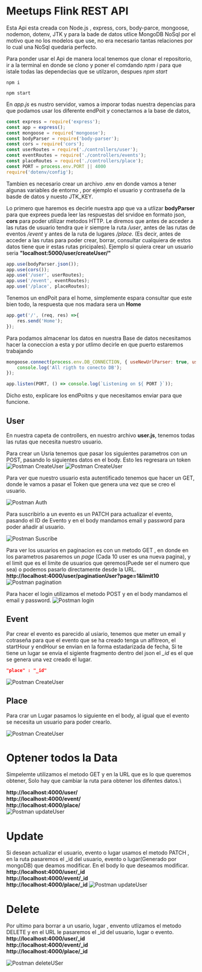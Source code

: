 # Meetups Flink REST API

Esta Api esta creada con Node.js , express, cors, body-parce, mongoose, nodemon, dotenv, JTK y para la bade de datos utlice MongoDB NoSql por el motivo que no los modelos que use, no era necesario tantas relaciones por lo cual una NoSql quedaria perfecto.

Para ponder usar el Api de manera local tenemos que clonar el repositorio, ir a la terminal en donde se clono y poner el comdando *npm i* para que istale todas las dependecias que se utilzaron, despues *npm start*

~~~~
npm i

npm start
~~~~


En *app.js* es nustro servidor, vamos a imporar todas nuestra depencias para que podamos usar los diferente endPoit y conectarnos a la base de datos,

~~~~javascript
const express = require('express');
const app = express();
const mongoose = require('mongoose');
const bodyParser = require('body-parser');
const cors = require('cors');
const userRoutes = require('./controllers/user');
const eventRoutes = require('./controllers/events');
const placeRoutes = require('./controllers/place');
const PORT = process.env.PORT || 4000
require('dotenv/config');
~~~~

Tambien es necesario crear un archivo .env en donde vamos a tener algunas variables de entorno , por ejemplo el usuario y contraseña de la basde de datos y nuesto JTK_KEY.

Lo primero que haremos es decirle nuestra app que va a utlizar **bodyParser** para que exprees pueda leer las respuestas del srvidoe en formato json,  **cors** para poder utilizar metodos HTTP.
Le diremos que antes de acceder a las rutas de usuario tendra que ir siempre la ruta */user*, antes de las rutas de eventos */event* y antes de la ruta de lugares */place*. (Es decir, antes de acceder a las rutas para poder crear, borrar, consultar cualquiera de estos datos tiene que ir estas rutas pricipales).
Ejemplo si quiera crear un usuario seria **"localhost:5000/user/createUser/"**

~~~~javascript
app.use(bodyParser.json());
app.use(cors()); 
app.use('/user', userRoutes);
app.use('/event', eventRoutes);
app.use('/place', placeRoutes);
~~~~

Tenemos un endPoit para el home, simplemente espara consultar que este bien todo, la respuesta que nos madara sera un **Home**

~~~~javascript
app.get('/', (req, res) =>{
    res.send('Home');
});
~~~~

Para podamos almacenar los datos en nuestra Base de datos necesitamos hacer la coneccion a esta y por utlimo decirle en que puerto estaremos trabajando

~~~~javascript
mongoose.connect(process.env.DB_CONNECTION, { useNewUrlParser: true, useUnifiedTopology: true }, () => {
    console.log('All rigth to conecto DB');
});

app.listen(PORT, () => console.log(`Listening on ${ PORT }`));
~~~~



Dicho esto, explicare los endPoitns y que necesitamos enviar para que funcione.


## User
 En nuestra capeta de controllers, en nuestro archivo **user.js**, tenemos todas las rutas que necesita nuestro usuario.

Para crear un Usria tenemos que pasar los siguientes parametros con un POST, pasando lo siguientes datos en el body.
Esto les regresara un token  
![Postman CreateUser](/imgREADME/createUser.png)
![Postman CreateUser](/imgREADME/token.png)


Para ver que nuestro usuario esta autentificado tenemos que hacer un GET, donde le vamos a pasar el Token que genera una vez que se creo el usuario.

![Postman Auth](/imgREADME/sendToken.png)


Para suscribirlo a un evento es un PATCH para actualizar el evento, pasando el ID de Evento y en el body mandamos email y password para poder añadir al usuario.

![Postman Suscribe](/imgREADME/sucribe.png)



Para ver los usuarios en paginacion es con un metodo GET ,
en donde en los parametros pasaremos un *page* (Cada 10 user es una nueva pagina), y el limit que es el limite de usuarios que qeremos(Puede ser el numero que sea) o podemos pasarlo directamente desde la URL.\
**http://localhost:4000/user/paginationUser?page=1&limit10**
![Postman pagination](/imgREADME/pagination.png)

Para hacer el login utilizamos el metodo POST y en el body mandamos el email y password.
![Postman login](/imgREADME/login.png)


## Event

Par crear el evento es parecido al usiario, tenemos que meter un email y cotraseña para que el evento que se ha creado tenga un alfitreon, el startHour y endHour se envian en la forma estadarizada de fecha,
Si te tiene un lugar se envia el sigiente fragmento dentro del json
el *_id* es el que se genera una vez creado el lugar.

~~~json
"place" : "_id"
~~~


![Postman CreateUser](/imgREADME/createEvent.png)


## Place

Para crar un Lugar pasamos lo siguiente en el body, al igual que el evento se necesita un usuario para poder crearlo.


![Postman CreateUser](/imgREADME/createPlace.png)



# Optener todos la Data
Simpelemte utilizamos el metodo GET y en la URL que es lo que queremos obtener,
Solo hay que cambiar la ruta para obtener los difentes datos.\

**http://localhost:4000/user/**\
**http://localhost:4000/event/**\
**http://localhost:4000/place/**\
![Postman updateUser](/imgREADME/getAll.png)

# Update

Si desean actualizar el usuario, evento o lugar usamos el metodo PATCH , en la ruta pasaremos el _id del usuario, evento o lugar(Generado por mongoDB) que deamos modificar. En el body lo que deseamos modificar.\
**http://localhost:4000/user/_id**\
**http://localhost:4000/event/_id**\
**http://localhost:4000/place/_id**
![Postman updateUser](/imgREADME/updateUser.png)




# Delete
Por ultimo para borrar a un usario, lugar , envento utlizamos el metodo DELETE y en el URL le pasaremos el _id del usuario, lugar o evento.\
**http://localhost:4000/user/_id** \
**http://localhost:4000/event/_id**\
**http://localhost:4000/place/_id**

![Postman deleteUSer](/imgREADME/deleteUser.png)


